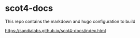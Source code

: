 # scot4-docs

This repo contains the markdown and hugo configuration to build 

https://sandialabs.github.io/scot4-docs/index.html


